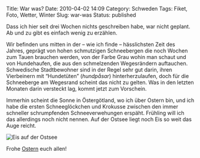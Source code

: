 Title: War was?
Date: 2010-04-02 14:09
Category: Schweden
Tags: Fiket, Foto, Wetter, Winter
Slug: war-was
Status: published

Dass ich hier seit drei Wochen nichts geschreiben habe, war nicht
geplant. Ab und zu gibt es einfach wenig zu erzählen.

Wir befinden uns mitten in der – wie ich finde – hässlichsten Zeit des
Jahres, geprägt von hohen schmutzigen Schneebergen die noch Wochen zum
Tauen brauchen werden, von der Farbe Grau wohin man schaut und von
Hundehaufen, die aus den schmelzenden Wegesrändern auftauchen.
Schwedische Stadtbewohner sind in der Regel sehr gut darin, ihren
Vierbeinern mit “Hundetüten” (*hundpåsar*) hinterherzulaufen, doch für
die Schneeberge am Wegesrand scheint das nicht zu gelten. Was in den
letzten Monaten darin versteckt lag, kommt jetzt zum Vorschein.

Immerhin scheint die Sonne in Östergötland, wo ich über Ostern bin, und
ich habe die ersten Schneeglöckchen und Krokusse zwischen den immer
schneller schrumpfenden Schneeverwehungen erspäht. Frühling will ich das
allerdings noch nicht nennen. Auf der Ostsee liegt noch Eis so weit das
Auge reicht.

![Eis auf der
Ostsee](/pic/grytisoster_s.jpg "Eis auf der Ostsee")

Frohe [Ostern](http://www.fiket.de/2007/04/09/wort-der-woche-pask/) euch
allen!

